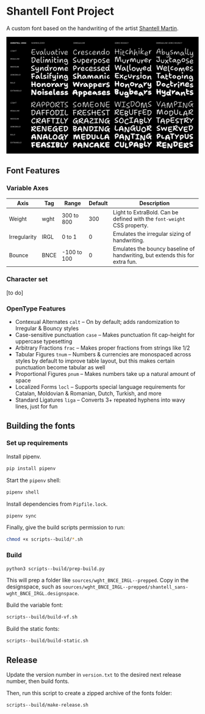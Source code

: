 # Shantell Font Project

A custom font based on the handwriting of the artist [Shantell Martin](https://shantellmartin.art/).

![Typographic waterfalls showing the font](specimens/shantell_sans-waterfalls-2021_04_11.png)

## Font Features

### Variable Axes

Axis | Tag | Range | Default | Description
-- | -- | -- | -- | --
Weight | wght | 300 to 800 | 300 | Light to ExtraBold. Can be defined with the `font-weight` CSS property.
Irregularity | IRGL | 0 to 1 | 0 | Emulates the irregular sizing of handwriting.
Bounce | BNCE | -100 to 100 | 0 | Emulates the bouncy baseline of handwriting, but extends this for extra fun.

### Character set

[to do]

### OpenType Features

- Contexual Alternates `calt` – On by default; adds randomization to Irregular & Bouncy styles
- Case-sensitive punctuation `case` – Makes punctuation fit cap-height for uppercase typesetting
- Arbitrary Fractions `frac` – Makes proper fractions from strings like 1/2
- Tabular Figures `tnum` – Numbers & currencies are monospaced across styles by default to improve table layout, but this makes certain punctuation become tabular as well
- Proportional Figures `pnum` – Makes numbers take up a natural amount of space
- Localized Forms `locl` – Supports special language requirements for Catalan, Moldovian & Romanian, Dutch, Turkish, and more
- Standard Ligatures `liga` – Converts 3+ repeated hyphens into wavy lines, just for fun

## Building the fonts

### Set up requirements

Install pipenv.

```bash
pip install pipenv
```

Start the `pipenv` shell:

```bash
pipenv shell
```

Install dependencies from `Pipfile.lock`.

```bash
pipenv sync
```

Finally, give the build scripts permission to run:

```bash
chmod +x scripts--build/*.sh
```

### Build

```bash
python3 scripts--build/prep-build.py
```

This will prep a folder like `sources/wght_BNCE_IRGL--prepped`. Copy in the designspace, such as `sources/wght_BNCE_IRGL--prepped/shantell_sans-wght_BNCE_IRGL.designspace`.

Build the variable font:

```bash
scripts--build/build-vf.sh
```

Build the static fonts:

```bash
scripts--build/build-static.sh
```

## Release

Update the version number in `version.txt` to the desired next release number, then build fonts.

Then, run this script to create a zipped archive of the fonts folder:

```bash
scripts--build/make-release.sh
```
